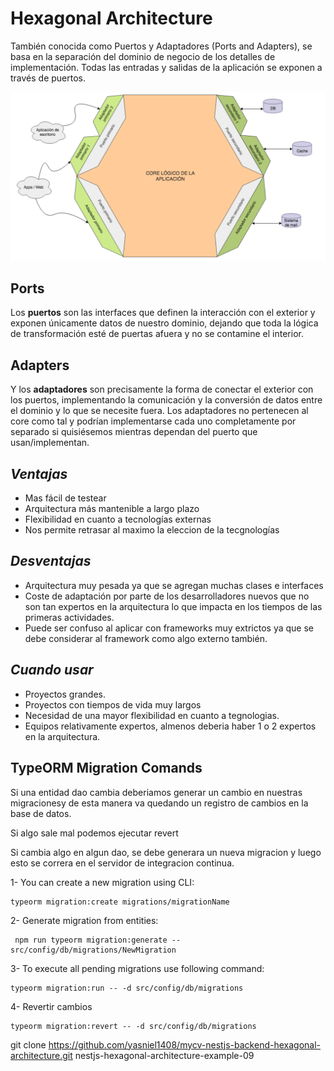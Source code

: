 # Hexagonal Architecture

También conocida como Puertos y Adaptadores (Ports and Adapters), se basa en la separación del dominio de negocio de los detalles de implementación. Todas las entradas y salidas de la
aplicación se exponen a través de puertos.

<img src="./imgs/hexag-architecture.png">

## Ports

Los **puertos** son las interfaces que definen la interacción con el exterior y exponen únicamente datos de nuestro dominio, dejando que toda la lógica de transformación esté de puertas afuera y no se contamine el interior.

## Adapters

Y los **adaptadores** son precisamente la forma de conectar el exterior con los puertos, implementando la comunicación y la conversión de datos entre el dominio y lo que se necesite fuera. Los adaptadores no pertenecen al core como tal y podrían implementarse cada uno completamente por separado si quisiésemos mientras dependan del puerto que usan/implementan.

## _Ventajas_

- Mas fácil de testear
- Arquitectura más mantenible a largo plazo
- Flexibilidad en cuanto a tecnologías externas
- Nos permite retrasar al maximo la eleccion de la tecgnologías

## _Desventajas_

- Arquitectura muy pesada ya que se agregan muchas clases e interfaces
- Coste de adaptación por parte de los desarrolladores nuevos que no son tan expertos en la arquitectura lo que impacta en los tiempos de las primeras actividades.
- Puede ser confuso al aplicar con frameworks muy extrictos ya que se debe considerar al framework como algo externo también.

## _Cuando usar_

- Proyectos grandes.
- Proyectos con tiempos de vida muy largos
- Necesidad de una mayor flexibilidad en cuanto a tegnologias.
- Equipos relativamente expertos, almenos deberia haber 1 o 2 expertos en la arquitectura.

## TypeORM Migration Comands

Si una entidad dao cambia deberiamos generar un cambio en nuestras migracionesy de esta manera
va quedando un registro de cambios en la base de datos.

Si algo sale mal podemos ejecutar revert

Si cambia algo en algun dao, se debe generara un nueva migracion y luego esto se correra en el servidor de integracion continua.

1- You can create a new migration using CLI:

```
typeorm migration:create migrations/migrationName

```

2- Generate migration from entities:

```
 npm run typeorm migration:generate -- src/config/db/migrations/NewMigration
```

3- To execute all pending migrations use following command:

```
typeorm migration:run -- -d src/config/db/migrations
```

4- Revertir cambios

```
typeorm migration:revert -- -d src/config/db/migrations
```


git clone https://github.com/yasniel1408/mycv-nestjs-backend-hexagonal-architecture.git nestjs-hexagonal-architecture-example-09